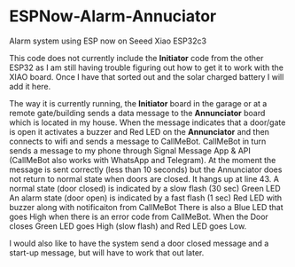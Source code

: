 # ESPNow-Alarm-Annuciator
Alarm system using ESP now on Seeed Xiao ESP32c3

This code does not currently include the **Initiator** code from the other ESP32 as I am still having trouble figuring out how to get it to work with the XIAO board. 
Once I have that sorted out and the solar charged battery I will add it here.

The way it is currently running, the **Initiator** board in the garage or at a remote gate/building sends a data message to the **Annunciator** board which is located 
in my house. When the message indicates that a door/gate is open it activates a buzzer and Red LED on the **Annunciator** and then connects to wifi and sends a message
to CallMeBot.  CallMeBot in turn sends a message to my phone through Signal Message App & API (CallMeBot also works with WhatsApp and Telegram).
At the moment the message is sent correctly (less than 10 seconds) but the Annunciator does not return to normal state when doors are closed. It hangs up at line 43. 
A normal state (door closed) is indicated by a slow flash (30 sec) Green LED
An alarm state (door open) is indicated by a fast flash (1 sec) Red LED with buzzer along with notificaiton from CallMeBot
There is also a Blue LED that goes High when there is an error code from CallMeBot.
When the Door closes Green LED goes High (slow flash) and Red LED goes Low.

I would also like to have the system send a door closed message and a start-up message, but will have to work that out later.
